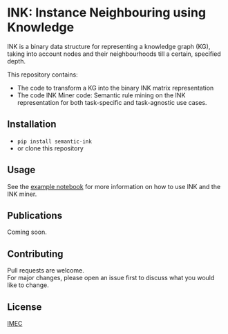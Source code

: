 # INK: Instance Neighbouring using Knowledge

INK is a binary data structure for representing a knowledge graph (KG), taking into account nodes and their neighbourhoods till a certain, specified depth.

This repository contains:
* The code to transform a KG into the binary INK matrix representation
* The code INK Miner code: Semantic rule mining on the INK representation for both task-specific and task-agnostic use cases.

## Installation
* `pip install semantic-ink`
* or clone this repository
## Usage
See the [example notebook](https://github.com/IBCNServices/INK/blob/master/example.ipynb) for more information on how to use INK and the INK miner.
## Publications
Coming soon.
## Contributing
Pull requests are welcome. <br>
For major changes, please open an issue first to discuss what you would like to change.

## License
[IMEC](https://github.com/IBCNServices/INK/blob/master/LICENSE)
